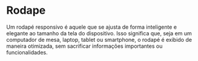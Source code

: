 # Rodape
Um rodapé responsivo é aquele que se ajusta de forma inteligente e elegante ao tamanho da tela do dispositivo. Isso significa que, seja em um computador de mesa, laptop, tablet ou smartphone, o rodapé é exibido de maneira otimizada, sem sacrificar informações importantes ou funcionalidades.

